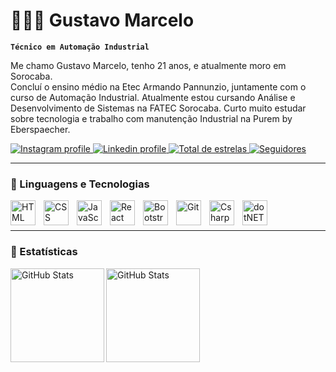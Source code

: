 # 👨🏻‍💻 Gustavo Marcelo

**`Técnico em Automação Industrial`**

Me chamo Gustavo Marcelo, tenho 21 anos, e atualmente moro em Sorocaba.<br>
Concluí o ensino médio na Etec Armando Pannunzio, juntamente com o curso de Automação Industrial. Atualmente estou cursando Análise e Desenvolvimento de Sistemas na FATEC Sorocaba. Curto muito estudar sobre tecnologia e trabalho com manutenção Industrial na Purem by Eberspaecher. <br>

<p align="left">
    <a href="https://www.instagram.com/_ce11o/">
        <img 
            alt="Instagram profile" 
            title="Gustavo Marcelo no Instagram" 
            src="https://img.shields.io/badge/Instagram-E4405F?style=for-the-badge&logo=instagram&logoColor=white"
        />
    </a>
    <a href="https://www.linkedin.com/in/gustavo-rosa-aba54b245/">
        <img 
            alt="Linkedin profile" 
            title="Perfil no Linkedin" 
            src="https://img.shields.io/badge/LinkedIn-0077B5?style=for-the-badge&logo=linkedin&logoColor=white"
        />
    </a> 
    <a href="https://github.com/Cello-GR?tab=repositories&sort=stargazers">
        <img 
            alt="Total de estrelas" 
            title="Total de estrelas GitHub" 
            src="https://custom-icon-badges.demolab.com/github/stars/Cello-GR?color=55960c&style=for-the-badge&labelColor=488207&logo=star&label=estrelas"
        />
    </a>
    <a href="https://github.com/Cello-GR?tab=followers">
        <img 
            alt="Seguidores" 
            title="Me siga no GitHub" 
            src="https://custom-icon-badges.demolab.com/github/followers/Cello-GR?color=236ad3&labelColor=1155ba&style=for-the-badge&logo=github&label=Seguidores&logoColor=white"
        />
    </a>
</p>

---


### 🤖 Linguagens e Tecnologias

<p>
<img 
    align="left" 
    alt="HTML"
    title="HTML" 
    width="40px" 
    style="padding-right: 10px;" 
    src="https://cdn.jsdelivr.net/gh/devicons/devicon@latest/icons/html5/html5-original.svg" 
/>
<img 
    align="left" 
    alt="CSS" 
    title="CSS"
    width="40px" 
    style="padding-right: 10px;" 
    src="https://cdn.jsdelivr.net/gh/devicons/devicon@latest/icons/css3/css3-original.svg" 
/>
<img 
    align="left" 
    alt="JavaScript" 
    title="JavaScript"
    width="40px" 
    style="padding-right: 10px;" 
    src="https://cdn.jsdelivr.net/gh/devicons/devicon@latest/icons/javascript/javascript-original.svg" 
/>
<img 
    align="left" 
    alt="React"
    title="React" 
    width="40px" 
    style="padding-right: 10px;" 
    src="https://cdn.jsdelivr.net/gh/devicons/devicon@latest/icons/react/react-original.svg" 
/>
<img 
    align="left" 
    alt="Bootstrap"
    title="Bootstrap" 
    width="40px" 
    style="padding-right: 10px;" 
    src="https://cdn.jsdelivr.net/gh/devicons/devicon@latest/icons/bootstrap/bootstrap-original.svg" 
/>
<img 
    align="left" 
    alt="Git" 
    title="Git"
    width="40px" 
    style="padding-right: 10px;" 
    src="https://cdn.jsdelivr.net/gh/devicons/devicon@latest/icons/git/git-original.svg" 
/>
<img 
    align="left" 
    alt="Csharp" 
    title="Csharp"
    width="40px" 
    style="padding-right: 10px;" 
    src="https://cdn.jsdelivr.net/gh/devicons/devicon@latest/icons/csharp/csharp-original.svg" 
/>
<img 
    align="left" 
    alt="dotNET" 
    title="dotNET"
    width="40px" 
    style="padding-right: 10px;" 
    src="https://cdn.jsdelivr.net/gh/devicons/devicon@latest/icons/dotnetcore/dotnetcore-original.svg" 
/>
</p>

<br>
<br>

---

### 🔎 Estatísticas
<p>
<img 
    align="left" 
    alt="GitHub Stats" 
    title="GitHub Stats"
    height="150px" 
    src="https://github-readme-stats.vercel.app/api?username=Cello-GR&show_icons=true&theme=tokyonight&include_all_commits=true&locale=pt-br"
/>
    <img 
    align="left" 
    alt="GitHub Stats" 
    title="GitHub Stats"
    height="150px" 
    src="https://github-readme-stats.vercel.app/api/top-langs/?username=Cello-GR&theme=tokyonight&alayout=compact&custom_title=Tecnologias&langs_count=5"
    />
</p>

